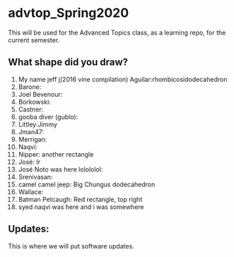 # advtop_Spring2020
This will be used for the Advanced Topics class, as a learning repo, for the current semester.

## What shape did you draw?
1. My name jeff j(2016 vine compilation) Aguilar:rhombicosidodecahedron
2. Barone: 
3. Joel Bevenour: 
4. Borkowski:
5. Castner:
6. gooba diver (gublo):
7. Littley:Jimmy
8. Jman47:
9. Merrigan:
10. Naqvi:
11. Nipper: another rectangle
12. José: Ir 
12. José Noto was here lolololol: 
13. Srenivasan:
14. camel camel jeep: Big Chungus dodecahedron
15. Wallace:
16. Batman Petcaugh: Red rectangle, top right
17. syed naqvi was here and i was somewhere

## Updates:
This is where we will put software updates.
